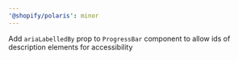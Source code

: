 ```yaml
---
'@shopify/polaris': minor
---
```


Add `ariaLabelledBy` prop to `ProgressBar` component to allow ids of description elements for accessibility
